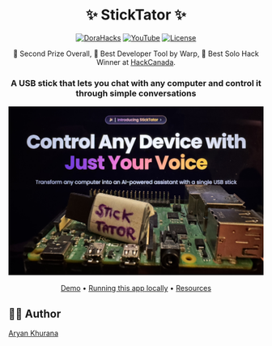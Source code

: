 <div align="center">

# ✨ StickTator ✨

[![DoraHacks](https://img.shields.io/badge/DoraHacks-Participant-blue?style=for-the-badge)](https://dorahacks.io/buidl/23020)
[![YouTube](https://img.shields.io/badge/YouTube-Video-red?style=for-the-badge)](https://www.youtube.com/watch?v=D45z3ocJdIc)
[![License](https://img.shields.io/badge/license-MIT-green?style=for-the-badge)](LICENSE)

🥈 Second Prize Overall, 🥇 Best Developer Tool by Warp, 🥇 Best Solo Hack Winner at [HackCanada](https://hackcanada.org).

### A USB stick that lets you chat with any computer and control it through simple conversations

![Cover Image](./assets/cover.JPG)

<div align="center">
    <p>
        <a href="https://www.youtube.com/watch?v=D45z3ocJdIc">Demo</a> •
        <a href="./docs/running-locally.md">Running this app locally</a> •
        <a href="./docs/resources.md">Resources</a> 
    </p>
</div>

</div>

## 👨‍💻 Author

[Aryan Khurana](https://github.com/AryanK1511)
